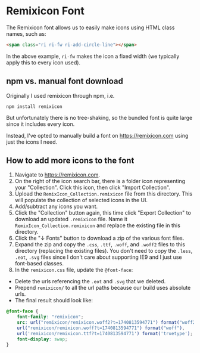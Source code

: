 # Remixicon Font

The Remixicon font allows us to easily make icons using HTML class
names, such as:

```html
<span class="ri ri-fw ri-add-circle-line"></span>
```

In the above example, `ri-fw` makes the icon a fixed width
(we typically apply this to every icon used).

## npm vs. manual font download

Originally I used remixicon through npm, i.e.

```
npm install remixicon
```

But unfortunately there is no tree-shaking, so the bundled font
is quite large since it includes every icon.

Instead, I've opted to manually build a font on https://remixicon.com
using just the icons I need.

## How to add more icons to the font

1. Navigate to https://remixicon.com.
2. On the right of the icon search bar, there is a folder icon representing your "Collection".
Click this icon, then click "Import Collection".
3. Upload the `RemixIcon_Collection.remixicon` file from this directory. 
This will populate the collection of selected icons in the UI.
4. Add/subtract any icons you want.
5. Click the "Collection" button again, this time click "Export Collection"
to download an updated `.remixicon` file. Name it `RemixIcon_Collection.remixicon` and 
replace the existing file in this directory.
6. Click the "↓ Fonts" button to download a zip of the various font files.
7. Expand the zip and copy the `.css`, `.ttf`, `.woff`, and `.woff2` files to this directory
(replacing the existing files).
You don't need to copy the `.less`, `.eot`, `.svg` files since I don't care about supporting IE9
and I just use font-based classes.
8. In the `remixicon.css` file, update the `@font-face`:
  - Delete the urls referencing the `.eot` and `.svg` that we deleted.
  - Prepend `remixicon/` to all the url paths because our build uses absolute urls. 
  - The final result should look like:

```css
@font-face {
    font-family: "remixicon";
    src: url("remixicon/remixicon.woff2?t=1740813594771") format("woff2"),
    url("remixicon/remixicon.woff?t=1740813594771") format("woff"),
    url('remixicon/remixicon.ttf?t=1740813594771') format('truetype'); /* chrome, firefox, opera, Safari, Android, iOS 4.2+*/
    font-display: swap;
}
```